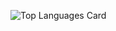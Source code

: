 ![Top Languages Card](https://github-readme-stats.vercel.app/api/top-langs/?username=aYukiSekiguchi)
